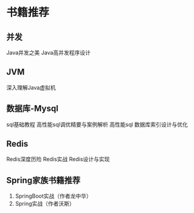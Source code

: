 <!--
 * @Author: 孙浩然
 * @Date: 2020-06-30 11:38:54
 * @LastEditors: 孙浩然
 * @LastEditTime: 2020-10-09 15:57:09
 * @FilePath: \docs\navbar\书籍推荐.md
 * @博客地址: 个人博客，如果各位客官觉得不错，请点个赞，谢谢。[地址](https://codefool0307.github.io/JavaScholar/#/)
--> 
# 书籍推荐

## 并发

Java并发之美
Java高并发程序设计

## JVM

深入理解Java虚拟机

## 数据库-Mysql

sql基础教程
高性能sql调优精要与案例解析
高性能sql
数据库索引设计与优化

## Redis

Redis深度历险
Redis实战
Redis设计与实现

## Spring家族书籍推荐

1. SpringBoot实战（作者龙中华）
2. Spring实战（作者沃斯）



